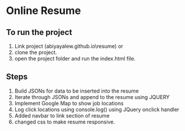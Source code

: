 # Online Resume

## To run the project

1. Link project (abiyayalew.github.io\resume) or 
2. clone the project.
3. open the project folder and run the index.html file.


## Steps

 1. Build JSONs for data to be inserted into the resume
 2. Iterate through JSONs and append to the resume using JQUERY
 3. Implement Google Map to show job locations
 4. Log click locations using console.log() using JQuery onclick handler
 5. Added navbar  to link section of resume
 6. changed css to make resume responsive.

